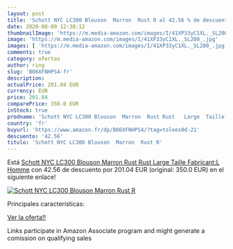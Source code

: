 ```yaml
---
layout: post
title: 'Schott NYC LC300 Blouson  Marron  Rust R al 42.56 % de descuento'
date: 2020-08-09 12:38:12
thumbnailImage: 'https://m.media-amazon.com/images/I/41XP33yC1XL._SL200_.jpg'
image: 'https://m.media-amazon.com/images/I/41XP33yC1XL._SL200_.jpg'
images: [ 'https://m.media-amazon.com/images/I/41XP33yC1XL._SL200_.jpg' ]
comments: true
category: ofertas
author: ring
slug: 'B06XFNHPS4-fr'
description:
actualPrice: 201.04 EUR
currency: EUR
price: 201.04
comparePrice: 350.0 EUR
inStock: true
prodname: 'Schott NYC LC300 Blouson  Marron  Rust Rust   Large  Taille Fabricant:L  Homme'
country: 'fr'
buyurl: 'https://www.amazon.fr/dp/B06XFNHPS4/?tag=tolees0d-21'
descuento: '42.56'
titulo: 'Schott NYC LC300 Blouson  Marron  Rust R'
---
```


Está [Schott NYC LC300 Blouson  Marron  Rust Rust   Large  Taille Fabricant:L  Homme](https://www.amazon.fr/dp/B06XFNHPS4/?tag=tolees0d-21) con 42.56 de descuento por 201.04 EUR (original: 350.0 EUR) en el siguiente enlace!

[![Schott NYC LC300 Blouson  Marron  Rust R](https://m.media-amazon.com/images/I/41XP33yC1XL._SL200_.jpg)](https://www.amazon.fr/dp/B06XFNHPS4/?tag=tolees0d-21)

Principales características:


[Ver la oferta!!](https://www.amazon.fr/dp/B06XFNHPS4/?tag=tolees0d-21)

Links participate in Amazon Associate program and might generate a comission on qualifying sales


